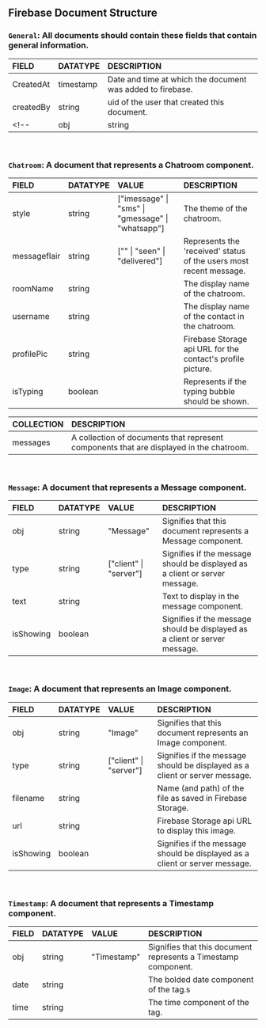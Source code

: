 ## Firebase Document Structure

### `General`: All documents should contain these fields that contain general information.

| FIELD | DATATYPE | DESCRIPTION |
| :--- | :---     | :---        |
| CreatedAt | timestamp | Date and time at which the document was added to firebase.
| createdBy | string | uid of the user that created this document.
<!-- | obj | string | Signifies what type of component this document represents. -->


<br/>

### `Chatroom`: A document that represents a Chatroom component.
| FIELD | DATATYPE | VALUE | DESCRIPTION |
| :--- | :---   | :---  | :---        |
| style | string | ["imessage" \| "sms" \| "gmessage" \| "whatsapp"] | The theme of the chatroom.
| messageflair | string|  ["" \| "seen" \| "delivered"] | Represents the 'received' status of the users most recent message.
| roomName | string | | The display name of the chatroom.
| username | string | | The display name of the contact in the chatroom.
| profilePic | string | | Firebase Storage api URL for the contact's profile picture.
| isTyping | boolean | | Represents if the typing bubble should be shown.

| COLLECTION  | DESCRIPTION
| :---  | :---
| messages | A collection of documents that represent components that are displayed in the chatroom.


<br/>

### `Message`: A document that represents a Message component.
| FIELD | DATATYPE | VALUE | DESCRIPTION |
| :--- | :---   | :---  | :---        |
| obj  | string | "Message" | Signifies that this document represents a Message component.
| type  | string | ["client" \| "server"] | Signifies if the message should be displayed as a client or server message.
| text  | string |  | Text to display in the message component.
| isShowing  | boolean |  | Signifies if the message should be displayed as a client or server message.


<br/>

### `Image`: A document that represents an Image component.
| FIELD | DATATYPE | VALUE | DESCRIPTION |
| :--- | :---   | :---  | :---        |
| obj  | string | "Image" | Signifies that this document represents an Image component.
| type  | string | ["client" \| "server"] | Signifies if the message should be displayed as a client or server message.
| filename  | string |  | Name (and path) of the file as saved in Firebase Storage.
| url  | string |  | Firebase Storage api URL to display this image.
| isShowing  | boolean |  | Signifies if the message should be displayed as a client or server message.


<br/>

### `Timestamp`: A document that represents a Timestamp component.
| FIELD | DATATYPE | VALUE | DESCRIPTION |
| :--- | :---   | :---  | :---        |
| obj  | string | "Timestamp" | Signifies that this document represents a Timestamp component.
| date  | string |  | The bolded date component of the tag.s
| time  | string |  | The time component of the tag.
